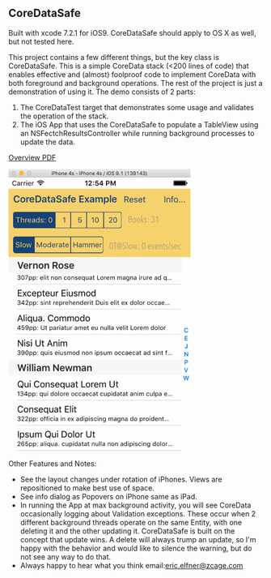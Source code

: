 ## CoreDataSafe 

Built with xcode 7.2.1 for iOS9. CoreDataSafe should apply to OS X as well, but not tested here.

This project contains a few different things, but the key class is CoreDataSafe. This is a simple CoreData stack (<200 lines of code) that enables effective and (almost) foolproof code to implement CoreData with both foreground and background operations. The rest of the project is just a demonstration of using it. The demo consists of 2 parts:

 1. The CoreDataTest target that demonstrates some usage and validates the operation of the stack.
 2. The iOS App that uses the CoreDataSafe to populate a TableView using an NSFectchResultsController while running background processes to update the data.

[Overview PDF](./CoreDataSafeExampleOverview.pdf)

![Demo GIF](./CoreDataSafe4s.gif)

Other Features and Notes:
 * See the layout changes under rotation of iPhones. Views are repositioned to make best use of space.
 * See info dialog as Popovers on iPhone same as iPad.
 * In running the App at max background activity, you will see CoreData occasionally logging about Validation exceptions. These occur when 2 different background threads operate on the same Entity, with one deleting it and the other updating it. CoreDataSafe is built on the concept that update wins. A delete will always trump an update, so I'm happy with the behavior and would like to silence the warning, but do not see any way to do that.
 * Always happy to hear what you think email:eric.elfner@zcage.com




